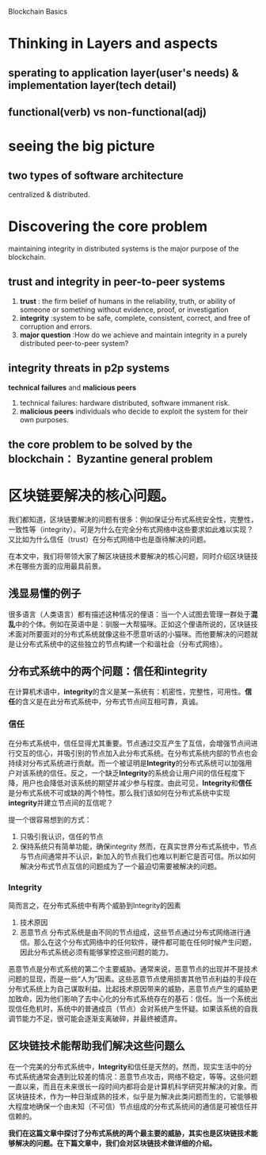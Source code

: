 Blockchain Basics

# Thinking in Layers and aspects

## sperating to application layer(user's needs) & implementation layer(tech detail)

## functional(verb) vs non-functional(adj)

# seeing the big picture

## two types of software architecture
centralized & distributed.

# Discovering the core problem
maintaining integrity in distributed systems is the major purpose of the blockchain. 

## trust and integrity in peer-to-peer systems
1. **trust** :  the firm belief of humans in the reliability, truth, or ability of someone or something without evidence, proof, or investigation
1. **integrity**  :system to be safe, complete, consistent, correct, and free of corruption and errors. 
1. **major question** :How do we achieve and maintain integrity in a purely distributed peer-to-peer system?

## integrity threats in p2p systems

**technical failures** and **malicious peers**
1. technical failures: hardware distributed, software immanent risk.
1. **malicious peers** individuals who decide to exploit the system for their own purposes.

## the core problem to be solved by the blockchain： **Byzantine general problem**

# 区块链要解决的核心问题。

我们都知道，区块链要解决的问题有很多：例如保证分布式系统安全性，完整性，一致性等（integrity）。可是为什么在完全分布式网络中这些要求如此难以实现？又比如为什么信任（trust）在分布式网络中也是亟待解决的问题。

在本文中，我们将带领大家了解区块链技术要解决的核心问题，同时介绍区块链技术在哪些方面的应用最具前景。

## 浅显易懂的例子

很多语言（人类语言）都有描述这种情况的俚语：当一个人试图去管理一群处于**混乱**中的个体。例如在英语中是：驯服一大帮猫咪。正如这个俚语所说的，区块链技术面对所要面对的分布式系统就像这些不愿意听话的小猫咪。而他要解决的问题就是让分布式系统中的这些独立的节点构建一个和谐社会（分布式网络）。

## 分布式系统中的两个问题：信任和integrity

在计算机术语中，**integrity**的含义是某一系统有：机密性，完整性，可用性。**信任**的含义是在此分布式系统中，分布式节点间互相可靠，真诚。

### 信任

在分布式系统中，信任显得尤其重要。节点通过交互产生了互信，会增强节点间进行交互的信心，并吸引别的节点加入此分布式系统。在分布式系统内部的节点也会持续对分布式系统进行贡献。而一个被证明是**Integrity**的分布式系统可以加强用户对该系统的信任。反之，一个缺乏**Integrity**的系统会让用户间的信任程度下降，用户也会降低对该系统的期望并减少参与程度。由此可见，**Integrity**和**信任**是分布式系统不可或缺的两个特性。那么我们该如何在分布式系统中实现**integrity**并建立节点间的互信呢？

提一个很容易想到的方式：
1. 只吸引我认识，信任的节点
1. 保持系统只有简单功能，确保integrity
然而，在真实世界分布式系统中，节点与节点间通常并不认识，新加入的节点我们也难以判断它是否可信。所以如何解决分布式节点互信的问题成为了一个最迫切需要被解决的问题。

### Integrity

简而言之，在分布式系统中有两个威胁到Integrity的因素

1. 技术原因
2. 恶意节点
分布式系统是由不同的节点组成，这些节点通过分布式网络进行通信。那么在这个分布式网络中的任何软件，硬件都可能在任何时候产生问题，因此分布式系统必须有能够掌控这些问题的能力。

恶意节点是分布式系统的第二个主要威胁。通常来说，恶意节点的出现并不是技术问题的显现，而是一些“人为”因素。这些恶意节点使用损害其他节点利益的手段在分布式系统上为自己谋取利益。比起技术原因带来的威胁，恶意节点产生的威胁更加致命，因为他们影响了去中心化的分布式系统存在的基石：信任。当一个系统出现信任危机时，系统中的普通成员（节点）会对系统产生怀疑。如果该系统的自我调节能力不足，很可能会逐渐支离破碎，并最终被遗弃。

## 区块链技术能帮助我们解决这些问题么

在一个完美的分布式系统中，**Integrity**和信任是天然的。然而，现实生活中的分布式系统通常会遇到比较差的情况：恶意节点攻击，网络不稳定，等等。这些问题一直以来，而且在未来很长一段时间内都将会是计算机科学研究并解决的对象。而区块链技术，作为一种日渐成熟的技术，似乎是为解决此类问题而生的，它能够极大程度地确保一个由未知（不可信）节点组成的分布式系统间的通信是可被信任并信赖的。

**我们在这篇文章中探讨了分布式系统的两个最主要的威胁，其实也是区块链技术能够解决的问题。在下篇文章中，我们会对区块链技术做详细的介绍。**



